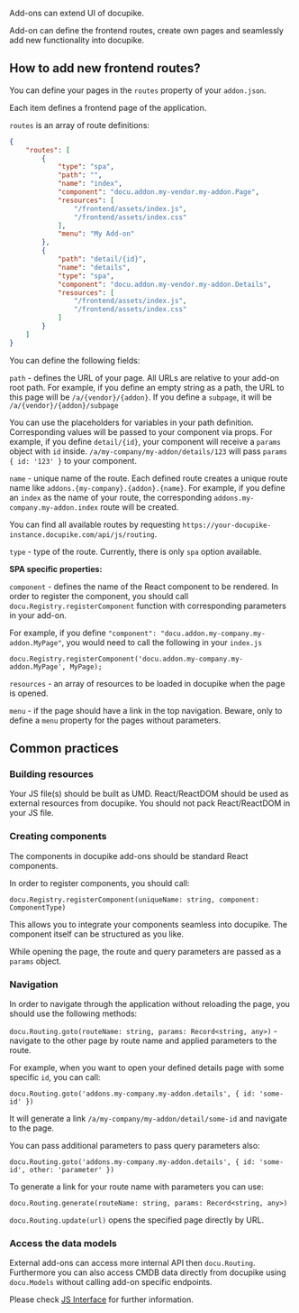 
Add-ons can extend UI of docupike.

Add-on can define the frontend routes, create own pages and seamlessly add new functionality into docupike.

## How to add new frontend routes?

You can define your pages in the `routes` property of your `addon.json`.

Each item defines a frontend page of the application.

`routes` is an array of route definitions:

```json
{
    "routes": [
        {
            "type": "spa",
            "path": "",
            "name": "index",
            "component": "docu.addon.my-vendor.my-addon.Page",
            "resources": [
                "/frontend/assets/index.js",
                "/frontend/assets/index.css"
            ],
            "menu": "My Add-on"
        },
        {
            "path": "detail/{id}",
            "name": "details",
            "type": "spa",
            "component": "docu.addon.my-vendor.my-addon.Details",
            "resources": [
                "/frontend/assets/index.js",
                "/frontend/assets/index.css"
            ]
        }
    ]
}
```

You can define the following fields:

`path` - defines the URL of your page. All URLs are relative to your add-on root path. For example, if you define an empty string as a path, the URL to this page will be `/a/{vendor}/{addon}`.
If you define a `subpage`, it will be `/a/{vendor}/{addon}/subpage`

You can use the placeholders for variables in your path definition. Corresponding values will be passed to your component via props.
For example, if you define `detail/{id}`, your component will receive a `params` object with `id` inside. `/a/my-company/my-addon/details/123` will pass `params` `{ id: '123' }` to your component.

`name` - unique name of the route. Each defined route creates a unique route name like `addons.{my-company}.{addon}.{name}`.
For example, if you define an `index` as the name of your route, the corresponding `addons.my-company.my-addon.index` route will be created.

You can find all available routes by requesting `https://your-docupike-instance.docupike.com/api/js/routing`.

`type` - type of the route. Currently, there is only `spa` option available.

**SPA specific properties:**

`component` - defines the name of the React component to be rendered.
In order to register the component, you should call `docu.Registry.registerComponent` function with corresponding parameters in your add-on.

For example, if you define `"component": "docu.addon.my-company.my-addon.MyPage"`, you would need to call the following in your `index.js`
```
docu.Registry.registerComponent('docu.addon.my-company.my-addon.MyPage', MyPage);
```

`resources` - an array of resources to be loaded in docupike when the page is opened.

`menu` - if the page should have a link in the top navigation. Beware, only to define a `menu` property for the pages without parameters.

## Common practices

### Building resources

Your JS file(s) should be built as UMD. React/ReactDOM should be used as external resources from docupike. You should not pack React/ReactDOM in your JS file.

### Creating components

The components in docupike add-ons should be standard React components.

In order to register components, you should call:
```
docu.Registry.registerComponent(uniqueName: string, component: ComponentType)
```
This allows you to integrate your components seamless into docupike. The component itself can be structured as you like.

While opening the page, the route and query parameters are passed as a `params` object.

### Navigation

In order to navigate through the application without reloading the page, you should use the following methods:

`docu.Routing.goto(routeName: string, params: Record<string, any>)` - navigate to the other page by route name and applied parameters to the route.

For example, when you want to open your defined details page with some specific `id`, you can call:
```
docu.Routing.goto('addons.my-company.my-addon.details', { id: 'some-id' })
```
It will generate a link `/a/my-company/my-addon/detail/some-id` and navigate to the page.

You can pass additional parameters to pass query parameters also:

```
docu.Routing.goto('addons.my-company.my-addon.details', { id: 'some-id', other: 'parameter' })
```

To generate a link for your route name with parameters you can use:

```
docu.Routing.generate(routeName: string, params: Record<string, any>)
```

`docu.Routing.update(url)` opens the specified page directly by URL.

### Access the data models

External add-ons can access more internal API then `docu.Routing`.
Furthermore you can also access CMDB data directly from docupike using `docu.Models` without calling add-on specific endpoints.

Please check [JS Interface](js-api.md) for further information.

